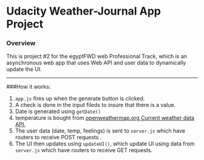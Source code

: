 # Udacity Weather-Journal App Project

### Overview
This is project #2 for the egyptFWD web Professional Track, which is an asynchronous web app that uses Web API and user data to dynamically update the UI.

------------
###How it works:
1. `app.js` fires up when the generate button is clicked.
2. A check is done in the input fileds to insure that there is a value.
3. Date is generated using `getDate()`
4. temperature is bought from [openweathermap.org Current weather data API.](https://openweathermap.org/current "openweathermap.org Current weather data API")
5. The user data (date, temp, feelings) is sent to `server.js` which have routers to receive POST requests .
6. The UI then updates using `updateUI()`, which update UI using data from `server.js` which have routers to receive GET requests.

